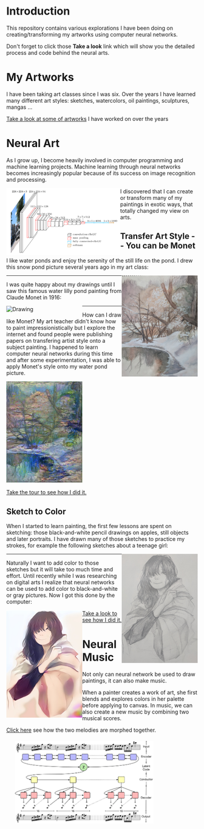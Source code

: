 # Introduction 

This repository contains various explorations I have been doing on creating/transforming my artworks using computer neural networks.

Don't forget to click those **Take a look** link which will show you the detailed process and code behind the neural arts.

# My Artworks

I have been taking art classes since I was six.  Over the years I have learned many different art styles: sketches, watercolors, oil paintings, sculptures, mangas ...

[Take a look at some of artworks](images/art.md) I have worked on over the years

# Neural Art


As I grow up, I become heavily involved in computer programming and machine learning projects.  Machine learning through neural networks becomes increasingly popular because of its success on image recognition and processing.

<img align="left" src="images/imagenet_vgg16.png" width="300" />

I discovered that I can create or transform many of my paintings in exotic ways, that totally changed my view on arts.

## Transfer Art Style -- You can be Monet

I like water ponds and enjoy the serenity of the still life on the pond.  I drew this snow pond picture several years ago in my art class:

<img align="right" src="images/paintings/IMG_20181003_124856.jpg" width="200" />

----

I was quite happy about my drawings until I saw this famous water lilly pond painting from Claude Monet in 1916:

<img align="left" src="https://upload.wikimedia.org/wikipedia/commons/5/5d/Monet_Water_Lilies_1916.jpg" alt="Drawing" width="200"/>

----

How can I draw like Monet?  My art teacher didn't know how to paint impressionistically but I explore the internet and found people were publishing papers on transfering artist style onto a subject painting.  I happened to learn computer neural networks during this time and after some experimentation, I was able to apply Monet's style onto my water pond picture.

<img src="images/style_transfer/best_pond_monet.jpg" width="200" />

[Take the tour to see how I did it.](images/style_transfer/style_transfer.html)

## Sketch to Color

When I started to learn painting, the first few lessons are spent on sketching: those black-and-white pencil drawings on apples, still objects and later portraits.  I have drawn many of those sketches to practice my strokes, for example the following sketches about a teenage girl:

<img align="right" src="images/sketch_color/teenager_sketch.jpg" width="200" />

----

Naturally I want to add color to those sketches but it will take too much time and effort.  Until recently while I was researching on digital arts I realize that neural networks can be used to add color to black-and-white or gray pictures.  Now I got this done by the computer:

<img align="left" src="images/sketch_color/teenager_color.jpg" width="200" />

[Take a look to see how I did it.](images/sketch_color/color.html)

# Neural Music

Not only can neural network be used to draw paintings, it can also make music.

When a painter creates a work of art, she first blends and explores colors in her palette before applying to canvas.  In music, we can also create a new music by combining two musical scores.  

[Click here](http://htmlpreview.github.com/?https://github.com/cairachel9/neural_art/blob/master/images/music/magenta.html) see how the two melodies are morphed together.

<img src="images/music/diagram.png" width="400" />
